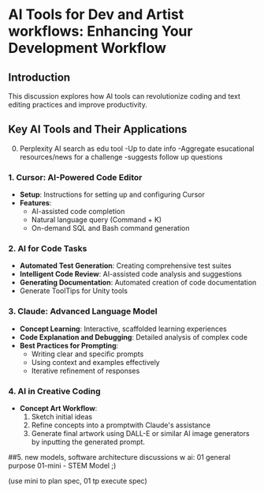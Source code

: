 # AI Tools for Dev and Artist workflows: Enhancing Your Development Workflow

## Introduction
This discussion explores how AI tools can revolutionize coding and text editing practices and improve productivity.

## Key AI Tools and Their Applications

0. Perplexity AI search as edu tool
-Up to date info
-Aggregate esucational resources/news for a challenge
-suggests follow up questions

### 1. Cursor: AI-Powered Code Editor
- **Setup**: Instructions for setting up and configuring Cursor
- **Features**:
  - AI-assisted code completion
  - Natural language query (Command + K)
  - On-demand SQL and Bash command generation

### 2. AI for Code Tasks
- **Automated Test Generation**: Creating comprehensive test suites
- **Intelligent Code Review**: AI-assisted code analysis and suggestions
- **Generating Documentation**: Automated creation of code documentation
- Generate ToolTips for Unity tools

### 3. Claude: Advanced Language Model
- **Concept Learning**: Interactive, scaffolded learning experiences
- **Code Explanation and Debugging**: Detailed analysis of complex code
- **Best Practices for Prompting**:
  - Writing clear and specific prompts
  - Using context and examples effectively
  - Iterative refinement of responses

### 4. AI in Creative Coding
- **Concept Art Workflow**:
  1. Sketch initial ideas
  2. Refine concepts into a promptwith Claude's assistance
  3. Generate final artwork using DALL-E or similar AI image generators by inputting the generated prompt.

##5. new models, software architecture discussions w ai:
01 general purpose
01-mini - STEM Model ;)

(use mini to plan spec, 01 tp execute spec)
